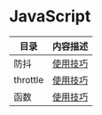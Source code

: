 # JavaScript

|目录 | 内容描述
|- | -:|
防抖 | [使用技巧](./debounce.md)
throttle | [使用技巧](./throttle.md)
函数 | [使用技巧](./函数.md)